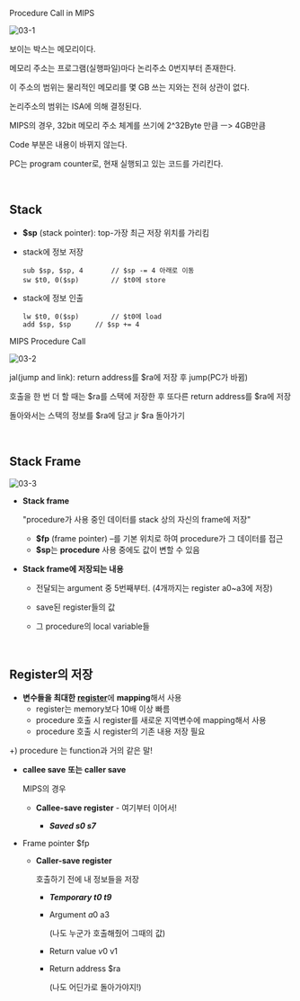 Procedure Call in MIPS

![03-1](https://user-images.githubusercontent.com/68107000/95711338-8377d700-0c9d-11eb-9ba1-c38aee885136.PNG)

보이는 박스는 메모리이다.

메모리 주소는 프로그램(실행파일)마다 논리주소 0번지부터 존재한다.

이 주소의 범위는 물리적인 메모리를 몇 GB 쓰는 지와는 전혀 상관이 없다.

논리주소의 범위는 ISA에 의해 결정된다.

MIPS의 경우, 32bit 메모리 주소 체계를 쓰기에 2^32Byte 만큼 ㅡ> 4GB만큼

Code 부분은 내용이 바뀌지 않는다.

PC는 program counter로, 현재 실행되고 있는 코드를 가리킨다.

<br>

## Stack

- **$sp** (stack pointer): top-가장 최근 저장 위치를 가리킴

  

- stack에 정보 저장

  ```assembly
  sub $sp, $sp, 4		// $sp -= 4 아래로 이동
  sw $t0, 0($sp)		// $t0에 store
  ```

- stack에 정보 인출

  ```assembly
  lw $t0, 0($sp)		// $t0에 load
  add $sp, $sp		// $sp += 4
  ```



MIPS Procedure Call

![03-2](https://user-images.githubusercontent.com/68107000/95711339-84106d80-0c9d-11eb-8be4-2b1009336fa5.PNG)

jal(jump and link): return address를 $ra에 저장 후 jump(PC가 바뀜)

호출을 한 번 더 할 때는 $ra를 스택에 저장한 후 또다른 return address를 $ra에 저장

돌아와서는 스택의 정보를 $ra에 담고 jr $ra 돌아가기

<br>

## Stack Frame

![03-3](https://user-images.githubusercontent.com/68107000/95711340-84a90400-0c9d-11eb-87cd-8c48f6abe7cc.PNG)

- **Stack frame**

  "procedure가 사용 중인 데이터를 stack 상의 자신의 frame에 저장"

  - **$fp** (frame pointer) –를 기본 위치로 하여 procedure가 그 데이터를 접근
  - **$sp**는 **procedure** 사용 중에도 값이 변할 수 있음

- **Stack frame에 저장되는 내용**

  - 전달되는 argument 중 5번째부터. (4개까지는 register a0~a3에 저장)

  - save된 register들의 값

  - 그 procedure의 local variable들

<br>

## Register의 저장

- **변수들을 최대한** <u>**register**</u>에 **mapping**해서 사용
  - register는 memory보다 10배 이상 빠름
  - procedure 호출 시 register를 새로운 지역변수에 mapping해서 사용
  - procedure 호출 시 register의 기존 내용 저장 필요

+) procedure 는 function과 거의 같은 말!

- **callee save** **또는** **caller save**

  MIPS의 경우

  - **Callee-save register** - 여기부터 이어서!
    
    - ***Saved $s0~$s7***
- Frame pointer $fp
  
  - **Caller-save register**
  
    호출하기 전에 내 정보들을 저장 
  
    - ***Temporary $t0~$t9***
  
    - Argument $a0~$a3
  
      (나도 누군가 호출해줬어 그때의 값)
  
    - Return value $v0~$v1
  
    - Return address $ra
  
      (나도 어딘가로 돌아가야지!)

